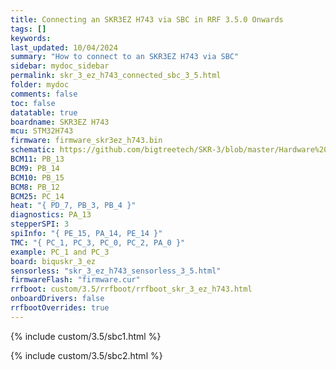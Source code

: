 ```yaml
---
title: Connecting an SKR3EZ H743 via SBC in RRF 3.5.0 Onwards
tags: []
keywords: 
last_updated: 10/04/2024
summary: "How to connect to an SKR3EZ H743 via SBC"
sidebar: mydoc_sidebar
permalink: skr_3_ez_h743_connected_sbc_3_5.html
folder: mydoc
comments: false
toc: false
datatable: true
boardname: SKR3EZ H743
mcu: STM32H743
firmware: firmware_skr3ez_h743.bin
schematic: https://github.com/bigtreetech/SKR-3/blob/master/Hardware%20(SKR%203%20EZ)/BIGTREETECH%20SKR%203%20EZ%20V1.0-SCH.pdf
BCM11: PB_13
BCM9: PB_14
BCM10: PB_15
BCM8: PB_12
BCM25: PC_14
heat: "{ PD_7, PB_3, PB_4 }"
diagnostics: PA_13
stepperSPI: 3
spiInfo: "{ PE_15, PA_14, PE_14 }"
TMC: "{ PC_1, PC_3, PC_0, PC_2, PA_0 }"
example: PC_1 and PC_3
board: biquskr_3_ez
sensorless: "skr_3_ez_h743_sensorless_3_5.html"
firmwareFlash: "firmware.cur"
rrfboot: custom/3.5/rrfboot/rrfboot_skr_3_ez_h743.html
onboardDrivers: false
rrfbootOverrides: true
---
```


{% include custom/3.5/sbc1.html %}

{% include custom/3.5/sbc2.html %}
